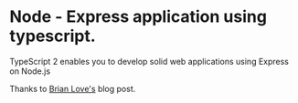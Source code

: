 # Node - Express application using typescript.

TypeScript 2 enables you to develop solid web applications using Express on Node.js

Thanks to [Brian Love's](http://brianflove.com/2016/11/08/typescript-2-express-node/) blog post.
